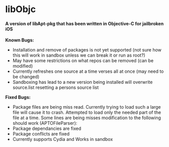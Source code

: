 # libObjc

#### A version of libApt-pkg that has been written in Objective-C for jailbroken iOS

**Known Bugs:**
- Installation and remove of packages is not yet supported (not sure how this will work in sandbox unless we can break it or run as root?)
- May have some restrictions on what repos can be removed (can be modified)
- Currently refreshes one source at a time verses all at once (may need to be changed)
- Sandboxing has lead to a new version being installed will overwrite source.list resetting a persons source list

**Fixed Bugs:**
- Package files are being miss read. Currently trying to load such a large file will cause it to crash. Attempted to load only the needed part of the file at a time. Some lines are being misses modification to the following should work (APTOFileParser): 
- Package dependancies are fixed
- Package conflicts are fixed
- Currently supports Cydia and Works in sandbox

